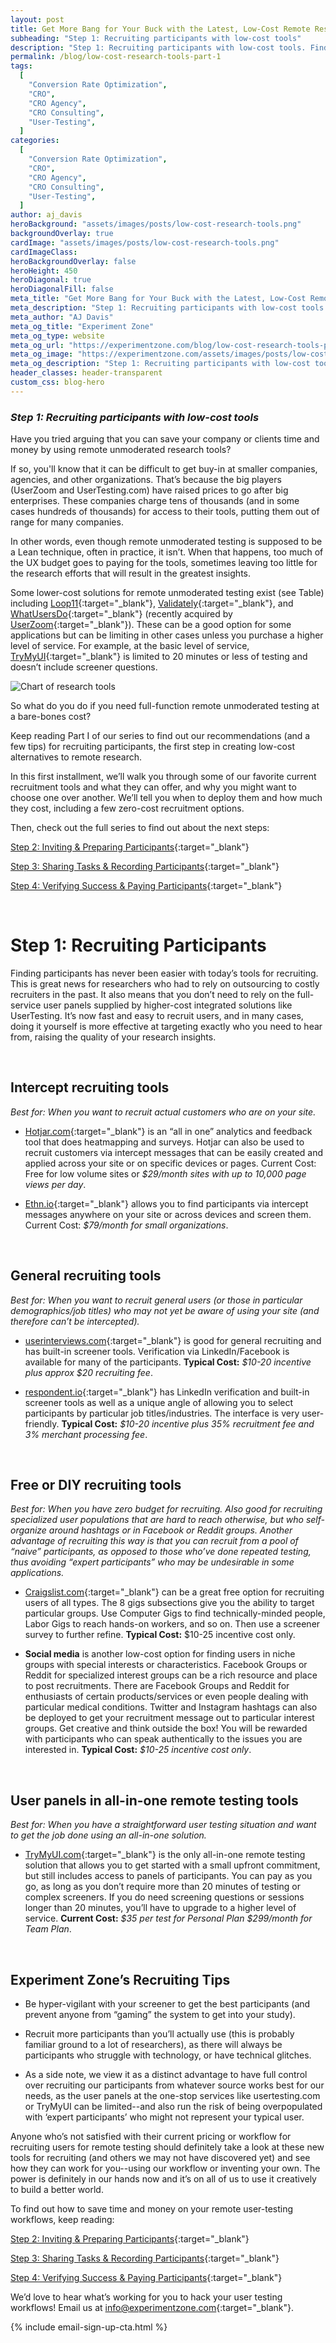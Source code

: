```yaml
---
layout: post
title: Get More Bang for Your Buck with the Latest, Low-Cost Remote Research Tools
subheading: "Step 1: Recruiting participants with low-cost tools"
description: "Step 1: Recruiting participants with low-cost tools. Finding participants has never been easier with today’s tools for recruiting."
permalink: /blog/low-cost-research-tools-part-1
tags:
  [
    "Conversion Rate Optimization",
    "CRO",
    "CRO Agency",
    "CRO Consulting",
    "User-Testing",
  ]
categories:
  [
    "Conversion Rate Optimization",
    "CRO",
    "CRO Agency",
    "CRO Consulting",
    "User-Testing",
  ]
author: aj_davis
heroBackground: "assets/images/posts/low-cost-research-tools.png"
backgroundOverlay: true
cardImage: "assets/images/posts/low-cost-research-tools.png"
cardImageClass:
heroBackgroundOverlay: false
heroHeight: 450
heroDiagonal: true
heroDiagonalFill: false
meta_title: "Get More Bang for Your Buck with the Latest, Low-Cost Remote Research Tools"
meta_description: "Step 1: Recruiting participants with low-cost tools. Finding participants has never been easier with today’s tools for recruiting."
meta_author: "AJ Davis"
meta_og_title: "Experiment Zone"
meta_og_type: website
meta_og_url: "https://experimentzone.com/blog/low-cost-research-tools-part-1"
meta_og_image: "https://experimentzone.com/assets/images/posts/low-cost-research-tools.png"
meta_og_description: "Step 1: Recruiting participants with low-cost tools. Finding participants has never been easier with today’s tools for recruiting."
header_classes: header-transparent
custom_css: blog-hero
---
```


<style>@media (min-width: 768px) {.hero-image .hero-text h1 {font-size: 3.5rem}} .hero-image .hero-text h1 {font-size: 2.7rem;} .content p img {margin: 20px 0 20px 0}</style>

### _Step 1: Recruiting participants with low-cost tools_

Have you tried arguing that you can save your company or clients time and money by using remote unmoderated research tools?

If so, you'll know that it can be difficult to get buy-in at smaller companies, agencies, and other organizations. That’s because the big players (UserZoom and UserTesting.com) have raised prices to go after big enterprises. These companies charge tens of thousands (and in some cases hundreds of thousands) for access to their tools, putting them out of range for many companies.

In other words, even though remote unmoderated testing is supposed to be a Lean technique, often in practice, it isn’t. When that happens, too much of the UX budget goes to paying for the tools, sometimes leaving too little for the research efforts that will result in the greatest insights.

Some lower-cost solutions for remote unmoderated testing exist (see Table) including [Loop11](https://www.loop11.com/){:target="\_blank"}, [Validately](https://validately.com/){:target="\_blank"}, and [WhatUsersDo](https://www.whatusersdo.com/){:target="\_blank"} (recently acquired by [UserZoom](https://www.userzoom.com/){:target="\_blank"}). These can be a good option for some applications but can be limiting in other cases unless you purchase a higher level of service. For example, at the basic level of service, [TryMyUI](https://www.trymyui.com/){:target="\_blank"} is limited to 20 minutes or less of testing and doesn’t include screener questions.

<p><img src="../../assets/images/posts/chart-low-cost-tools.png" alt="Chart of research tools"></p>

So what do you do if you need full-function remote unmoderated testing at a bare-bones cost?

Keep reading Part I of our series to find out our recommendations (and a few tips) for recruiting participants, the first step in creating low-cost alternatives to remote research.

In this first installment, we’ll walk you through some of our favorite current recruitment tools and what they can offer, and why you might want to choose one over another. We’ll tell you when to deploy them and how much they cost, including a few zero-cost recruitment options.

Then, check out the full series to find out about the next steps:

[Step 2: Inviting & Preparing Participants](/blog/low-cost-research-tools-part-2){:target="\_blank"}

[Step 3: Sharing Tasks & Recording Participants](/blog/low-cost-research-tools-part-3){:target="\_blank"}

[Step 4: Verifying Success & Paying Participants](/blog/low-cost-research-tools-part-4){:target="\_blank"}

<br>

# Step 1: Recruiting Participants

Finding participants has never been easier with today’s tools for recruiting. This is great news for researchers who had to rely on outsourcing to costly recruiters in the past. It also means that you don’t need to rely on the full-service user panels supplied by higher-cost integrated solutions like UserTesting. It’s now fast and easy to recruit users, and in many cases, doing it yourself is more effective at targeting exactly who you need to hear from, raising the quality of your research insights.

<br />

## Intercept recruiting tools

_Best for: When you want to recruit actual customers who are on your site._

- [Hotjar.com](https://www.hotjar.com/){:target="\_blank"} is an “all in one” analytics and feedback tool that does heatmapping and surveys. Hotjar can also be used to recruit customers via intercept messages that can be easily created and applied across your site or on specific devices or pages. Current Cost: Free for low volume sites or _$29/month sites with up to 10,000 page views per day_.

- [Ethn.io](https://ethn.io/){:target="\_blank"} allows you to find participants via intercept messages anywhere on your site or across devices and screen them. Current Cost: _$79/month for small organizations_.

<br>

## General recruiting tools

_Best for: When you want to recruit general users (or those in particular demographics/job titles) who may not yet be aware of using your site (and therefore can’t be intercepted)._

- [userinterviews.com](https://www.userinterviews.com/){:target="\_blank"} is good for general recruiting and has built-in screener tools. Verification via LinkedIn/Facebook is available for many of the participants. **Typical Cost:** _$10-20 incentive plus approx $20 recruiting fee_.

- [respondent.io](https://www.respondent.io/){:target="\_blank"} has LinkedIn verification and built-in screener tools as well as a unique angle of allowing you to select participants by particular job titles/industries. The interface is very user-friendly. **Typical Cost:** _$10-20 incentive plus 35% recruitment fee and 3% merchant processing fee_.

<br>

## Free or DIY recruiting tools

_Best for: When you have zero budget for recruiting. Also good for recruiting specialized user populations that are hard to reach otherwise, but who self-organize around hashtags or in Facebook or Reddit groups. Another advantage of recruiting this way is that you can recruit from a pool of “naive” participants, as opposed to those who’ve done repeated testing, thus avoiding “expert participants” who may be undesirable in some applications._

- [Craigslist.com](https://www.craigslist.com/){:target="\_blank"} can be a great free option for recruiting users of all types. The 8 gigs subsections give you the ability to target particular groups. Use Computer Gigs to find technically-minded people, Labor Gigs to reach hands-on workers, and so on. Then use a screener survey to further refine. **Typical Cost:** $10-25 incentive cost only.

- **Social media** is another low-cost option for finding users in niche groups with special interests or characteristics. Facebook Groups or Reddit for specialized interest groups can be a rich resource and place to post recruitments. There are Facebook Groups and Reddit for enthusiasts of certain products/services or even people dealing with particular medical conditions. Twitter and Instagram hashtags can also be deployed to get your recruitment message out to particular interest groups. Get creative and think outside the box! You will be rewarded with participants who can speak authentically to the issues you are interested in. **Typical Cost:** _$10-25 incentive cost only_.

<br>

## User panels in all-in-one remote testing tools

_Best for: When you have a straightforward user testing situation and want to get the job done using an all-in-one solution._

- [TryMyUI.com](https://www.trymyui.com/){:target="\_blank"} is the only all-in-one remote testing solution that allows you to get started with a small upfront commitment, but still includes access to panels of participants. You can pay as you go, as long as you don’t require more than 20 minutes of testing or complex screeners. If you do need screening questions or sessions longer than 20 minutes, you’ll have to upgrade to a higher level of service. **Current Cost:** _$35 per test for Personal Plan $299/month for Team Plan_.

<br>

## Experiment Zone’s Recruiting Tips

- Be hyper-vigilant with your screener to get the best participants (and prevent anyone from “gaming” the system to get into your study).

- Recruit more participants than you’ll actually use (this is probably familiar ground to a lot of researchers), as there will always be participants who struggle with technology, or have technical glitches.

- As a side note, we view it as a distinct advantage to have full control over recruiting our participants from whatever source works best for our needs, as the user panels at the one-stop services like usertesting.com or TryMyUI can be limited--and also run the risk of being overpopulated with ‘expert participants’ who might not represent your typical user.

Anyone who’s not satisfied with their current pricing or workflow for recruiting users for remote testing should definitely take a look at these new tools for recruiting (and others we may not have discovered yet) and see how they can work for you--using our workflow or inventing your own. The power is definitely in our hands now and it’s on all of us to use it creatively to build a better world.

To find out how to save time and money on your remote user-testing workflows, keep reading:

[Step 2: Inviting & Preparing Participants](/blog/low-cost-research-tools-part-2){:target="\_blank"}

[Step 3: Sharing Tasks & Recording Participants](/blog/low-cost-research-tools-part-3){:target="\_blank"}

[Step 4: Verifying Success & Paying Participants](/blog/low-cost-research-tools-part-4){:target="\_blank"}

We’d love to hear what’s working for you to hack your user testing workflows! Email us at <info@experimentzone.com>{:target="\_blank"}.

{% include email-sign-up-cta.html %}
